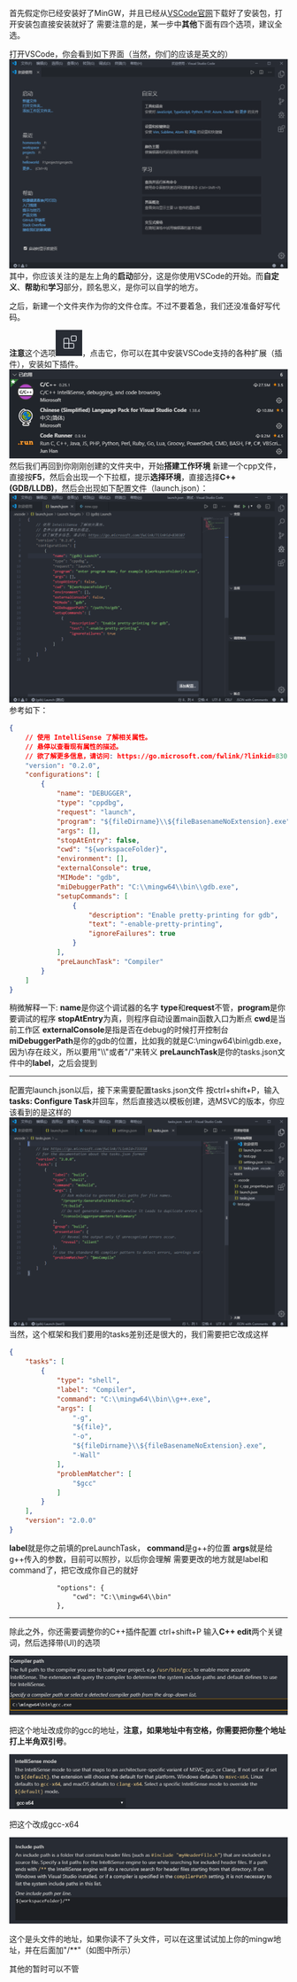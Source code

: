 首先假定你已经安装好了MinGW，并且已经从[VSCode官网](https://code.visualstudio.com/)下载好了安装包，打开安装包直接安装就好了
需要注意的是，某一步中**其他**下面有四个选项，建议全选。

打开VSCode，你会看到如下界面（当然，你们的应该是英文的）
![](VSCode.png)
其中，你应该关注的是左上角的**启动**部分，这是你使用VSCode的开始。而**自定义**、**帮助**和**学习**部分，顾名思义，是你可以自学的地方。

之后，新建一个文件夹作为你的文件仓库。不过不要着急，我们还没准备好写代码。

**注意**这个选项![](extension.png)，点击它，你可以在其中安装VSCode支持的各种扩展（插件），安装如下插件。
![](exts.png)
然后我们再回到你刚刚创建的文件夹中，开始**搭建工作环境**
新建一个cpp文件，直接按**F5**，然后会出现一个下拉框，提示**选择环境**，直接选择**C++(GDB/LLDB)**，然后会出现如下配置文件（launch.json）：
![](launch.png)
参考如下：
```json
{
    // 使用 IntelliSense 了解相关属性。 
    // 悬停以查看现有属性的描述。
    // 欲了解更多信息，请访问: https://go.microsoft.com/fwlink/?linkid=830387
    "version": "0.2.0",
    "configurations": [
        {
            "name": "DEBUGGER",
            "type": "cppdbg",
            "request": "launch",
            "program": "${fileDirname}\\${fileBasenameNoExtension}.exe",
            "args": [],
            "stopAtEntry": false,
            "cwd": "${workspaceFolder}",
            "environment": [],
            "externalConsole": true,
            "MIMode": "gdb",
            "miDebuggerPath": "C:\\mingw64\\bin\\gdb.exe",
            "setupCommands": [
                {
                    "description": "Enable pretty-printing for gdb",
                    "text": "-enable-pretty-printing",
                    "ignoreFailures": true
                }
            ],
            "preLaunchTask": "Compiler"
        }
    ]
}
```
稍微解释一下:
**name**是你这个调试器的名字
**type**和**request**不管，**program**是你要调试的程序
**stopAtEntry**为真，则程序自动设置main函数入口为断点
**cwd**是当前工作区
**externalConsole**是指是否在debug的时候打开控制台
**miDebuggerPath**是你的gdb的位置，比如我的就是C:\mingw64\bin\gdb.exe，因为\存在歧义，所以要用"\\\\"或者"/"来转义
**preLaunchTask**是你的tasks.json文件中的**label**，之后会提到

------

配置完launch.json以后，接下来需要配置tasks.json文件
按ctrl+shift+P，输入**tasks: Configure Task**并回车，然后直接选以模板创建，选MSVC的版本，你应该看到的是这样的![](tasksMSVC.png)
当然，这个框架和我们要用的tasks差别还是很大的，我们需要把它改成这样
```json
{
    "tasks": [
        {
            "type": "shell",
            "label": "Compiler",
            "command": "C:\\mingw64\\bin\\g++.exe",
            "args": [
                "-g",
                "${file}",
                "-o",
                "${fileDirname}\\${fileBasenameNoExtension}.exe",
                "-Wall"
            ],
            "problemMatcher": [
                "$gcc"
            ]
        }
    ],
    "version": "2.0.0"
}
```
**label**就是你之前填的preLaunchTask，
**command**是g++的位置
**args**就是给g++传入的参数，目前可以照抄，以后你会理解
需要更改的地方就是label和command了，把它改成你自己的就好
```
            "options": {
                "cwd": "C:\\mingw64\\bin"
            },
```

--------

除此之外，你还需要调整你的C++插件配置
ctrl+shift+P 输入**C++ edit**两个关键词，然后选择带(UI)的选项

![](C++Config1.png)

把这个地址改成你的gcc的地址，**注意，如果地址中有空格，你需要把你整个地址打上半角双引号**。

![](C++Config2.png)

把这个改成gcc-x64

![](C++Config3.png)

这个是头文件的地址，如果你读不了头文件，可以在这里试试加上你的mingw地址，并在后面加"/**"（如图中所示）

其他的暂时可以不管
